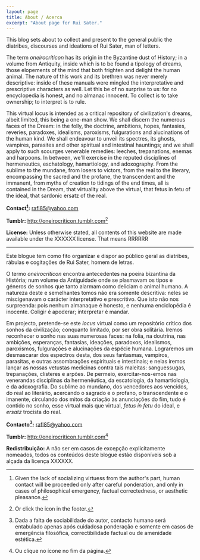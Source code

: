 ```yaml
---
layout: page
title: About / Acerca
excerpt: "About page for Rui Sater."
---
```


This blog sets about to collect and present to the general public the diatribes, discourses and ideations of Rui Sater, man of letters.

The term *oneirocriticon* has its origin in the Byzantine dust of History; in a volume from Antiquity, inside which is to be found a tipology of dreams, those elopements of the mind that both frighten and delight the human animal. The nature of this work and its brethren was never merely descriptive: inside of these manuals were mingled the interpretative and prescriptive characters as well. Let this be of no surprise to us: for no encyclopedia is honest, and no almanac innocent. To collect is to take ownership; to interpret is to rule.

This virtual locus is intended as a critical repository of civilization's dreams, albeit limited, this being a one-man show. We shall discern the numerous faces of the Dream: in the folly, the doctrine, ambitions, hopes, fantasies, reveries, paradoxes, idealisms, paroxisms, fulgurations and alucinations of the human kind. We shall endeavour to unveil its spectres, its ghosts, vampires, parasites and other spiritual and intestinal hauntings; and we shall apply to such scourges venerable remedies: leeches, trepanations, enemas and harpoons. In between, we'll exercise in the reputed disciplines of hermeneutics, eschatology, hamartiology, and adoxography. From the sublime to the mundane, from losers to victors, from the real to the literary, encompassing the sacred and the profane, the transcendent and the immanent, from myths of creation to tidings of the end times, all is contained in the Dream, that virtuality above the virtual, that fetus in fetu of the ideal, that sardonic ersatz of the real. 

**Contact[^1]:** <rafl85@yahoo.com>

[^1]: Given the lack of socializing virtuess from the author's part, human contact will be proceeded only after careful ponderation, and only in cases of philosophical emergency, factual correctedness, or aesthetic pleasance.

**Tumblr:** <http://oneirocriticon.tumblr.com>[^2]

[^2]: Or click the icon in the footer.

**License:** Unless otherwise stated, all contents of this website are made available under the XXXXXX license. That means RRRRRR

---

Este blogue tem como fito organizar e dispor ao público geral as diatribes, rábulas e cogitações de Rui Sater, homem de letras.

O termo *oneirocriticon* encontra antecedentes na poeira bizantina da História; num volume da Antiguidade onde se plasmavam os tipos e géneros de sonhos que tanto alarmam como deliciam o animal humano. A natureza deste e semelhantes tomos não era somente descritiva: neles se miscigenavam o carácter interpretativo e prescritivo. Que isto não nos surpreenda: pois nenhum almanaque é honesto, e nenhuma enciclopédia é inocente. Coligir é apoderar; interpretar é mandar. 

Em projecto, pretende-se este *locus* virtual como um repositório crítico dos sonhos da civilização; conquanto limitado, por ser obra solitária. Iremos reconhecer o sonho nas suas numerosas faces: na folia, na doutrina, nas ambições, esperanças, fantasias, ideações, paradoxos, idealismos, paroxismos, fulgurações e alucinações da espécie humana. Lograremos um desmascarar dos espectros desta, dos seus fantasmas, vampiros, parasitas, e outras assombrações espirituais e intestinais; e nelas iremos lançar as nossas vetustas medicinas contra tais maleitas: sanguessugas, trepanações, clísteres e arpões. De permeio, exercitar-nos-emos nas venerandas disciplinas da hermenêutica, da escatologia, da hamartiologia, e da adoxografia. Do sublime ao mundano, dos vencedores aos vencidos, do real ao literário, acercando o sagrado e o profano, o transcendente e o imanente, circulando dos mitos da criação às anunciações do fim, tudo é contido no sonho, esse virtual mais que virtual, *fetus in fetu* do ideal, e *ersatz* trocista do real. 

**Contacto[^3]:** <rafl85@yahoo.com>

[^3]: Dada a falta de sociabilidade do autor, contacto humano será entabulado apenas após cuidadosa ponderação e somente em casos de emergência filosófica, correctibilidade factual ou de amenidade estética.

**Tumblr:** <http://oneirocriticon.tumblr.com>[^4]

[^4]: Ou clique no ícone no fim da página.

**Redistribuição:** A não ser em casos de excepção explicitamente nomeados, todos os conteúdos deste blogue estão disponíveis sob a alçada da licença XXXXXX.
